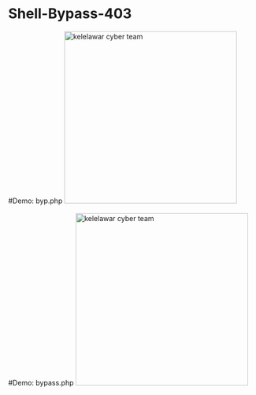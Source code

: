 # Shell-Bypass-403


#Demo: byp.php
<img src="https://b.top4top.io/p_2240atjle0.png" width="350" height="350" alt="kelelawar cyber team">
<br><br>
#Demo: bypass.php
<img src="https://l.top4top.io/p_2293g9iwj1.png" width="350" height="350" alt="kelelawar cyber team">
<br><br>
